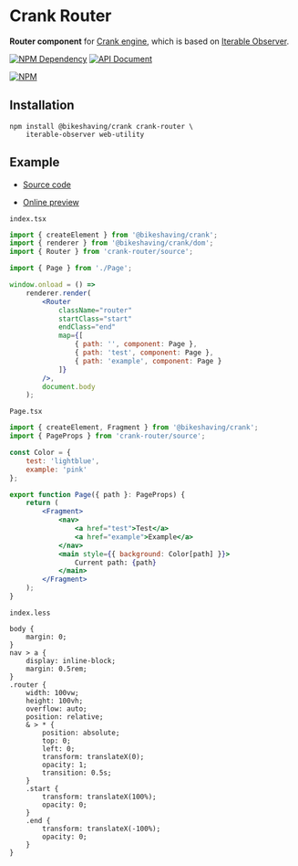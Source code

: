 # Crank Router

**Router component** for [Crank engine][1], which is based on [Iterable Observer][2].

[![NPM Dependency](https://david-dm.org/TechQuery/crank-router.svg)][3]
[![API Document](https://github.com/TechQuery/crank-router/workflows/API%20Document/badge.svg?branch=master)][4]

[![NPM](https://nodei.co/npm/crank-router.png?downloads=true&downloadRank=true&stars=true)][5]

## Installation

```shell
npm install @bikeshaving/crank crank-router \
    iterable-observer web-utility
```

## Example

-   [Source code](https://github.com/TechQuery/crank-router/tree/master/test/source)

-   [Online preview](https://tech-query.me/crank-router/demo/)

`index.tsx`

```jsx
import { createElement } from '@bikeshaving/crank';
import { renderer } from '@bikeshaving/crank/dom';
import { Router } from 'crank-router/source';

import { Page } from './Page';

window.onload = () =>
    renderer.render(
        <Router
            className="router"
            startClass="start"
            endClass="end"
            map={[
                { path: '', component: Page },
                { path: 'test', component: Page },
                { path: 'example', component: Page }
            ]}
        />,
        document.body
    );
```

`Page.tsx`

```jsx
import { createElement, Fragment } from '@bikeshaving/crank';
import { PageProps } from 'crank-router/source';

const Color = {
    test: 'lightblue',
    example: 'pink'
};

export function Page({ path }: PageProps) {
    return (
        <Fragment>
            <nav>
                <a href="test">Test</a>
                <a href="example">Example</a>
            </nav>
            <main style={{ background: Color[path] }}>
                Current path: {path}
            </main>
        </Fragment>
    );
}
```

`index.less`

```LESS
body {
    margin: 0;
}
nav > a {
    display: inline-block;
    margin: 0.5rem;
}
.router {
    width: 100vw;
    height: 100vh;
    overflow: auto;
    position: relative;
    & > * {
        position: absolute;
        top: 0;
        left: 0;
        transform: translateX(0);
        opacity: 1;
        transition: 0.5s;
    }
    .start {
        transform: translateX(100%);
        opacity: 0;
    }
    .end {
        transform: translateX(-100%);
        opacity: 0;
    }
}
```

[1]: https://crank.js.org/
[2]: https://web-cell.dev/iterable-observer/
[3]: https://david-dm.org/TechQuery/crank-router
[4]: https://github.com/TechQuery/crank-router/actions
[5]: https://nodei.co/npm/crank-router/

